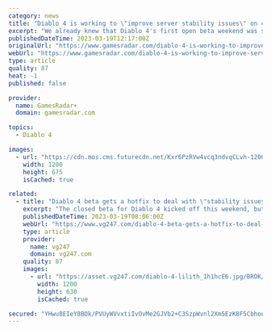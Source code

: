 ```yaml
---
category: news
title: "Diablo 4 is working to \"improve server stability issues\" on console"
excerpt: "We already knew that Diablo 4's first open beta weekend was subjecting players to long queues and connection issues (opens in new tab), and now Blizzard is working on \"improving server stability ..."
publishedDateTime: 2023-03-19T12:17:00Z
originalUrl: "https://www.gamesradar.com/diablo-4-is-working-to-improve-server-stability-issues-on-console/"
webUrl: "https://www.gamesradar.com/diablo-4-is-working-to-improve-server-stability-issues-on-console/"
type: article
quality: 87
heat: -1
published: false

provider:
  name: GamesRadar+
  domain: gamesradar.com

topics:
  - Diablo 4

images:
  - url: "https://cdn.mos.cms.futurecdn.net/Kxr6PzRVw4vcq3ndvqCLvh-1200-80.jpg"
    width: 1200
    height: 675
    isCached: true

related:
  - title: "Diablo 4 beta gets a hotfix to deal with \"stability issues\" on console"
    excerpt: "The closed beta for Diablo 4 kicked off this weekend, but server stability issues have plagued many - thankfully, Blizzard has released a hotfix to help out."
    publishedDateTime: 2023-03-19T08:06:00Z
    webUrl: "https://www.vg247.com/diablo-4-beta-gets-a-hotfix-to-deal-with-stability-issues-on-console"
    type: article
    provider:
      name: vg247
      domain: vg247.com
    quality: 87
    images:
      - url: "https://asset.vg247.com/diablo-4-lilith_1h1hcE6.jpg/BROK/thumbnail/1200x630/diablo-4-lilith_1h1hcE6.jpg"
        width: 1200
        height: 630
        isCached: true

secured: "YHwu8EIeY8BOk/PVUyWVvxtiIvOvMe2GJVb2+C3SzpWvnl2Xm5EzK8F5CbhouValbyH1HevOP0aNT6WkCFDvM21XCzYPwISGAEd8S+p+y1fH3t9v5u0V2SZPDRl5egy+7Oukw3CMbZ825vQMDTqHYB2cUkMjdGV5MVnaJMZJU+Fw65lI7dloMAAZXV/16rcfjx4kM9TToDsvFqKzWVU73e9qS/F3jrBrKnpLbpHJXDZ15OAdFJMYcAdpN6EYS+7wCpfWMZ5hmju1yWdo5sKMxqfFiIDSUKdMmm7s5kWUXkE1Va/AvOOP3V8bPdvNUxt3cqDoztq5mUY1OaquAw37sggZF5DK54N0t1J1YIExhbA=;JUPezhlJp0bf2uVcbGtZ3Q=="
---
```


